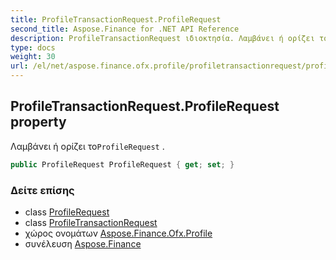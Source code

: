 ```yaml
---
title: ProfileTransactionRequest.ProfileRequest
second_title: Aspose.Finance for .NET API Reference
description: ProfileTransactionRequest ιδιοκτησία. Λαμβάνει ή ορίζει τοProfileRequest .
type: docs
weight: 30
url: /el/net/aspose.finance.ofx.profile/profiletransactionrequest/profilerequest/
---
```

## ProfileTransactionRequest.ProfileRequest property

Λαμβάνει ή ορίζει το`ProfileRequest` .

```csharp
public ProfileRequest ProfileRequest { get; set; }
```

### Δείτε επίσης

* class [ProfileRequest](../../profilerequest/)
* class [ProfileTransactionRequest](../)
* χώρος ονομάτων [Aspose.Finance.Ofx.Profile](../../profiletransactionrequest/)
* συνέλευση [Aspose.Finance](../../../)


